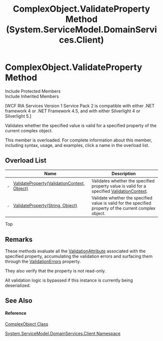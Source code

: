 ﻿---
title: ComplexObject.ValidateProperty Method  (System.ServiceModel.DomainServices.Client)
TOCTitle: ValidateProperty Method
ms:assetid: Overload:System.ServiceModel.DomainServices.Client.ComplexObject.ValidateProperty
ms:mtpsurl: https://msdn.microsoft.com/en-us/library/system.servicemodel.domainservices.client.complexobject.validateproperty(v=VS.91)
ms:contentKeyID: 32680548
ms.date: 01/27/2012
mtps_version: v=VS.91
f1_keywords:
- System.ServiceModel.DomainServices.Client.ComplexObject.ValidateProperty
dev_langs:
- CSharp
- JScript
- VB
- FSharp
---

# ComplexObject.ValidateProperty Method

Include Protected Members  
Include Inherited Members  

\[WCF RIA Services Version 1 Service Pack 2 is compatible with either .NET framework 4 or .NET Framework 4.5, and with either Silverlight 4 or Silverlight 5.\]

Validates whether the specified value is valid for a specified property of the current complex object.

This member is overloaded. For complete information about this member, including syntax, usage, and examples, click a name in the overload list.

## Overload List

<table>
<thead>
<tr class="header">
<th> </th>
<th>Name</th>
<th>Description</th>
</tr>
</thead>
<tbody>
<tr class="odd">
<td><img src="images\Ff422600.protmethod(en-us,VS.91).gif" title="Protected method" alt="Protected method" /></td>
<td><a href="gg277293(v=vs.91).md">ValidateProperty(ValidationContext, Object)</a></td>
<td>Validates whether the specified property value is valid for a specified <a href="https://msdn.microsoft.com/en-us/library/Dd382177">ValidationContext</a>.</td>
</tr>
<tr class="even">
<td><img src="images\Ff422600.protmethod(en-us,VS.91).gif" title="Protected method" alt="Protected method" /></td>
<td><a href="gg277273(v=vs.91).md">ValidateProperty(String, Object)</a></td>
<td>Validate whether the specified value is valid for the specified property of the current complex object.</td>
</tr>
</tbody>
</table>

Top

## Remarks

These methods evaluate all the [ValidationAttribute](https://msdn.microsoft.com/en-us/library/Cc679227) associated with the specified property, accumulating the validation errors and surfacing them through the [ValidationErrors](gg277262\(v=vs.91\).md) property.

They also verify that the property is not read-only.

All validation logic is bypassed if this instance is currently being deserialized.

## See Also

#### Reference

[ComplexObject Class](gg277298\(v=vs.91\).md)

[System.ServiceModel.DomainServices.Client Namespace](ff422479\(v=vs.91\).md)

